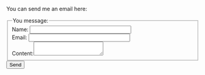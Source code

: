 You can send me an email here:

<form method="POST" action="https://formspree.io/gaoyuankidult@gmail.com">
  <fieldset>
    <legend>You message:</legend>
    Name: <input type="text" size="30"><br>
    Email: <input type="text" size="30"><br>
    Content:<textarea name="message" placeholder=""></textarea>
  </fieldset>
  <button type="submit" class="btn--primary">Send</button>
</form>

